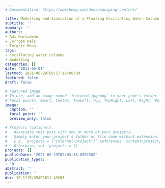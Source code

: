 ```yaml
---
# Documentation: https://wowchemy.com/docs/managing-content/

title: Modelling and Simulation of a Floating Oscillating Water Column
subtitle: ''
summary: ''
authors:
- Adi Kurniawan
- Jo̸rgen Hals
- Torgeir Moan
tags: 
- oscillating water columns
- modelling
categories: []
date: '2011-06-01'
lastmod: 2021-06-29T09:57:18+08:00
featured: false
draft: false

# Featured image
# To use, add an image named `featured.jpg/png` to your page's folder.
# Focal points: Smart, Center, TopLeft, Top, TopRight, Left, Right, BottomLeft, Bottom, BottomRight.
image:
  caption: ''
  focal_point: ''
  preview_only: false

# Projects (optional).
#   Associate this post with one or more of your projects.
#   Simply enter your project's folder or file name without extension.
#   E.g. `projects = ["internal-project"]` references `content/project/deep-learning/index.md`.
#   Otherwise, set `projects = []`.
projects: []
publishDate: '2021-06-29T02:03:18.859208Z'
publication_types:
- '0'
abstract: ''
publication: ''
doi: 10.1115/OMAE2011-49263
---
```

